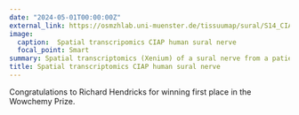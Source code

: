 ```yaml
---
date: "2024-05-01T00:00:00Z"
external_link: https://osmzhlab.uni-muenster.de/tissuumap/sural/S14_CIAP
image:
  caption:  Spatial transcripomics CIAP human sural nerve
  focal_point: Smart
summary: Spatial transcriptomics (Xenium) of a sural nerve from a patient suffering from CIAP (chronic idiopathic axonal polyneuropathy) (S14).
title: Spatial transcriptomics CIAP human sural nerve
---
```


Congratulations to Richard Hendricks for winning first place in the Wowchemy Prize.

